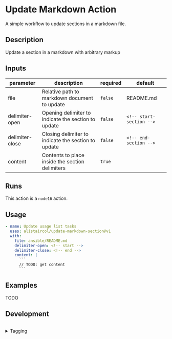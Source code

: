 # Update Markdown Action

A simple workflow to update sections in a markdown file.

<!-- local: npm install -g action-docs -->
<!-- local: action-docs --update-readme -->

<!-- action-docs-description -->
## Description

Update a section in a markdown with arbitrary markup
<!-- action-docs-description -->

<!-- action-docs-inputs -->
## Inputs

| parameter | description | required | default |
| --- | --- | --- | --- |
| file | Relative path to markdown document to update | `false` | README.md |
| delimiter-open | Opening delimiter to indicate the section to update | `false` | `<!-- start-section -->` |
| delimiter-close | Closing delimiter to indicate the section to update | `false` | `<!-- end-section -->` |
| content | Contents to place inside the section delimiters | `true` |  |
<!-- action-docs-inputs -->

<!-- action-docs-outputs -->

<!-- action-docs-outputs -->

<!-- action-docs-runs -->
## Runs

This action is a `node16` action.
<!-- action-docs-runs -->

## Usage

```yaml
- name: Update usage list tasks
  uses: alistaircol/update-markdown-section@v1
  with:
    file: ansible/README.md
    delimiter-open: <!-- start -->
    delimiter-close: <!-- end -->
    content: |
      ```
      // TODO: get content
      ```
```

## Examples

TODO

## Development

<!-- start-task-list -->
```

```
<!-- end-task-list -->

<details>
<summary>Tagging</summary>

```bash
git tag -a -m "My first action release" v0.0.1
git push --follow-tags
```

</details>
